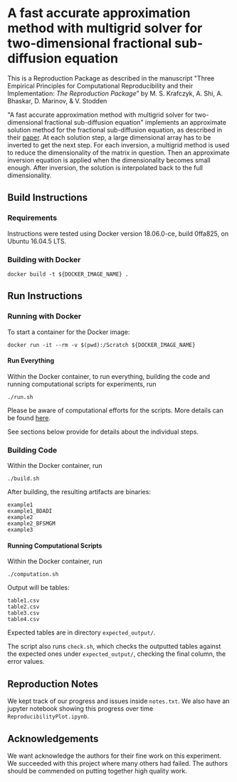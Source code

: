 # A fast accurate approximation method with multigrid solver for two-dimensional fractional sub-diffusion equation

This is a Reproduction Package as described in the manuscript "Three Empirical
Principles for Computational Reproducibility and their Implementation:
*The Reproduction Package*” by M. S. Krafczyk, A. Shi, A. Bhaskar,
D. Marinov, & V. Stodden

"A fast accurate approximation method with multigrid solver for two-dimensional
fractional sub-diffusion equation" implements an approximate solution method
for the fractional sub-diffusion equation, as described in their
[paper](https://doi.org/10.1016/j.jcp.2016.07.031).  At each solution step, a
large dimensional array has to be inverted to get the next step. For each
inversion, a multigrid method is used to reduce the dimensionality of the
matrix in question. Then an approximate inversion equation is applied when the
dimensionality becomes small enough. After inversion, the solution is
interpolated back to the full dimensionality. 

## Build Instructions

### Requirements
Instructions were tested using Docker version 18.06.0-ce, build 0ffa825, on Ubuntu 16.04.5 LTS.

### Building with Docker
    docker build -t ${DOCKER_IMAGE_NAME} .

## Run Instructions

### Running with Docker
To start a container for the Docker image:

    docker run -it --rm -v $(pwd):/Scratch ${DOCKER_IMAGE_NAME}

#### Run Everything
Within the Docker container, to run everything, building the code and running computational scripts for experiments, run

    ./run.sh

Please be aware of computational efforts for the scripts. More details can be found [here](COMPUTATIONAL_EFFORTS.md).

See sections below provide for details about the individual steps.

### Building Code
Within the Docker container, run

    ./build.sh

After building, the resulting artifacts are binaries:

    example1
    example1_BDADI
    example2
    example2_BFSMGM
    example3

#### Running Computational Scripts
Within the Docker container, run

    ./computation.sh

Output will be tables:

    table1.csv
    table2.csv
    table3.csv
    table4.csv

Expected tables are in directory `expected_output/`.

The script also runs `check.sh`, which checks the outputted tables against the
expected ones under `expected_output/`, checking the final column, the error
values.

## Reproduction Notes
We kept track of our progress and issues inside `notes.txt`. We also have an
jupyter notebook showing this progress over time `ReproducibilityPlot.ipynb`.

## Acknowledgements
We want acknowledge the authors for their fine work on this experiment. We
succeeded with this project where many others had failed. The authors should be
commended on putting together high quality work.
